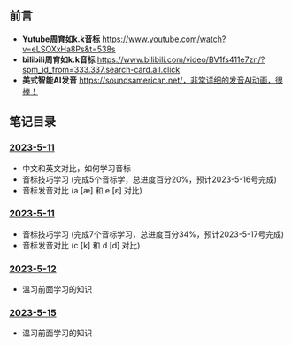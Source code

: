 ## 前言
* **Yutube周育如k.k音标** https://www.youtube.com/watch?v=eLSOXxHa8Ps&t=538s 
* **bilibili周育如k.k音标** https://www.bilibili.com/video/BV1fs411e7zn/?spm_id_from=333.337.search-card.all.click 
* **美式智能AI发音** https://soundsamerican.net/，非常详细的发音AI动画，很棒！

## 笔记目录
### [2023-5-11](https://github.com/oo7items/DailyNote/blob/main/notes/周育如K.K音標/2023-5-11/笔记.md)
* 中文和英文对比，如何学习音标
* 音标技巧学习 (完成5个音标学，总进度百分20%，预计2023-5-16号完成)
* 音标发音对比 (a [æ] 和 e [ɛ] 对比)
### [2023-5-11](https://github.com/oo7items/DailyNote/blob/main/notes/周育如K.K音標/2023-5-12/笔记.md)
* 音标技巧学习 (完成7个音标学习，总进度百分34%，预计2023-5-17号完成)
* 音标发音对比 (c [k] 和 d [d] 对比)
### [2023-5-12](https://github.com/oo7items/DailyNote/blob/main/notes/周育如K.K音標/2023-5-14/笔记.md)
* 温习前面学习的知识

### [2023-5-15](https://github.com/oo7items/DailyNote/blob/main/notes/周育如K.K音標/2023-5-14/笔记.md)
* 温习前面学习的知识
